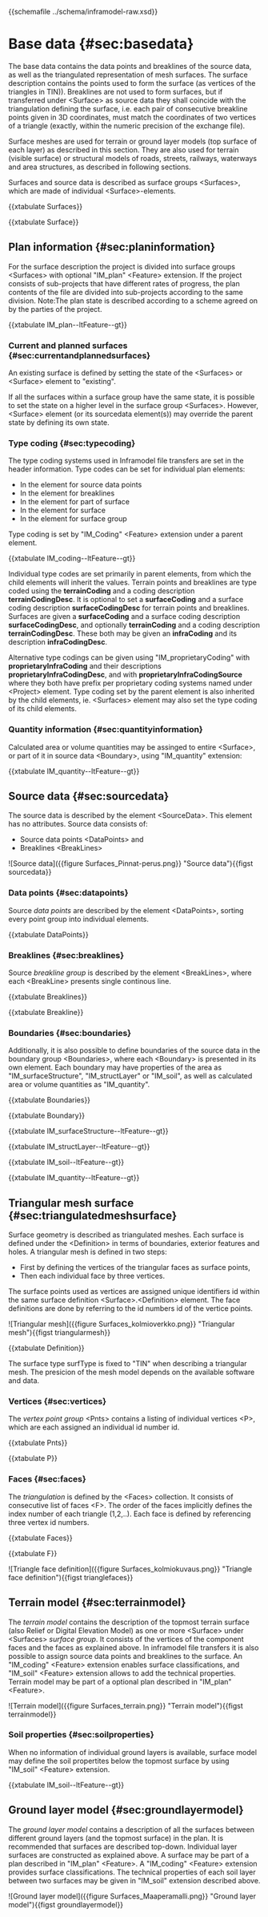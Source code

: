 {{schemafile ../schema/inframodel-raw.xsd}}
# Base data {#sec:basedata}

The base data contains the data points and breaklines of the source data, as well as the triangulated representation of mesh surfaces.
The surface description contains the points used to form the surface (as vertices of the triangles in TIN)).
Breaklines are not used to form surfaces, but if transferred under \<Surface> as source data they shall coincide with the triangulation defining the surface, i.e. each pair of consecutive breakline points given in 3D coordinates, must match the coordinates of two vertices of a triangle (exactly, within the numeric precision of the exchange file).

Surface meshes are used for terrain or ground layer models (top surface of each layer) as described in this section. 
They are also used for terrain (visible surface) or structural models of roads, streets, railways, waterways and area structures, as described in following sections.

Surfaces and source data is described as surface groups \<Surfaces>, which are made of individual \<Surface>-elements. 

{{xtabulate Surfaces}}

{{xtabulate Surface}}

## Plan information {#sec:planinformation}

For the surface description the project is divided into surface groups \<Surfaces> with optional "IM_plan" \<Feature> extension.
If the project consists of sub-projects that have different rates of progress, the plan contents of the file are divided into sub-projects according to the same division.
Note:The plan state is described according to a scheme agreed on by the parties of the project.

{{xtabulate IM_plan--ltFeature--gt}}

### Current and planned surfaces {#sec:currentandplannedsurfaces}

An existing surface is defined by setting the state of the \<Surfaces> or \<Surface> element to "existing". 

If all the surfaces within a surface group have the same state, it is possible to set the state on a higher level in the surface group \<Surfaces>. 
However, \<Surface> element (or its sourcedata element(s)) may override the parent state by defining its own state. 

### Type coding {#sec:typecoding}

The type coding systems used in Inframodel file transfers are set in the header information. Type codes can be set for individual plan elements:

- In the element <DataPoints> for source data points
- In the element <BreakLine> for breaklines
- In the element <Boundary> for part of surface
- In the element <Surface> for surface
- In the element <Surfaces> for surface group

Type coding is set by "IM_Coding" \<Feature> extension under a parent element.

{{xtabulate IM_coding--ltFeature--gt}}

Individual type codes are set primarily in parent elements, from which the child elements will inherit the values. 
Terrain points and breaklines are type coded using the **terrainCoding** and a coding description **terrainCodingDesc**.
It is optional to set a **surfaceCoding** and a surface coding description **surfaceCodingDesc** for terrain points and breaklines.
Surfaces are given a **surfaceCoding** and a surface coding description **surfaceCodingDesc**, and optionally **terrainCoding** and a coding description **terrainCodingDesc**.
These both may be given an **infraCoding** and its description **infraCodingDesc**. 
 
Alternative type codings can be given using "IM_proprietaryCoding" with **proprietaryInfraCoding** and their descriptions **proprietaryInfraCodingDesc**, and with **proprietaryInfraCodingSource** where they both have prefix per proprietary coding systems named under \<Project> element.
Type coding set by the parent element is also inherited by the child elements, ie. \<Surfaces> element may also set the type coding of its child elements.

### Quantity information {#sec:quantityinformation}

Calculated area or volume quantities may be assinged to entire \<Surface>, or part of it in source data \<Boundary>, using "IM_quantity" extension:
 
{{xtabulate IM_quantity--ltFeature--gt}} 
 
## Source data {#sec:sourcedata}

The source data is described by the element \<SourceData>. This element has no attributes.
Source data consists of:

 - Source data points \<DataPoints> and
 - Breaklines \<BreakLines>

![Source data]({{figure Surfaces_Pinnat-perus.png}} "Source data"){{figst sourcedata}}

### Data points {#sec:datapoints}

Source *data points* are described by the element \<DataPoints>, sorting every point group into individual elements. 

{{xtabulate DataPoints}}

### Breaklines {#sec:breaklines}

Source *breakline group* is described by the element \<BreakLines>, where each \<BreakLine> presents single continous line. 

{{xtabulate Breaklines}}

{{xtabulate Breakline}}

### Boundaries {#sec:boundaries}

Additionally, it is also possible to define boundaries of the source data in the boundary group \<Boundaries>, where each \<Boundary> is presented in its own element. Each boundary may have properties of the area as "IM_surfaceStructure", "IM_structLayer" or "IM_soil", as well as calculated area or volume quantities as "IM_quantity". 

{{xtabulate Boundaries}}

{{xtabulate Boundary}}
 
{{xtabulate IM_surfaceStructure--ltFeature--gt}}
 
{{xtabulate IM_structLayer--ltFeature--gt}}
 
{{xtabulate IM_soil--ltFeature--gt}}
 
{{xtabulate IM_quantity--ltFeature--gt}}

## Triangular mesh surface {#sec:triangulatedmeshsurface}

Surface geometry is described as triangulated meshes. 
Each surface is defined under the \<Definition> in terms of boundaries, exterior features and holes. 
A triangular mesh is defined in two steps:

- First by defining the vertices of the triangular faces as surface points, 
- Then each individual face by three vertices. 

The surface points used as vertices are assigned unique identifiers id within the same surface definition \<Surface>.\<Definition> element. 
The face definitions are done by referring to the id numbers id of the vertice points.

![Triangular mesh]({{figure Surfaces_kolmioverkko.png}} "Triangular mesh"){{figst triangularmesh}}

{{xtabulate Definition}}

The surface type surfType is fixed to "TIN" when describing a triangular mesh. 
The presicion of the mesh model depends on the available software and data.

### Vertices {#sec:vertices}

The *vertex point group* \<Pnts> contains a listing of individual vertices \<P>, which are each assigned an individual id number id.

{{xtabulate Pnts}}

{{xtabulate P}}

### Faces {#sec:faces}

The *triangulation* is defined by the \<Faces> collection. It consists of consecutive list of faces \<F>. 
The order of the faces implicitly defines the index number of each triangle (1,2,..). 
Each face is defined by referencing three vertex id numbers.

{{xtabulate Faces}}

{{xtabulate F}}

![Triangle face definition]({{figure Surfaces_kolmiokuvaus.png}} "Triangle face definition"){{figst trianglefaces}}

## Terrain model {#sec:terrainmodel}

The *terrain model* contains the description of the topmost terrain surface (also Relief or Digital Elevation Model) as one or more \<Surface> under \<Surfaces> *surface group*. 
It consists of the vertices of the component faces <Pnts> and the faces <Faces> as explained above. 
In inframodel file transfers it is also possible to assign source data points and breaklines to the surface.
An "IM_coding" \<Feature> extension enables surface classifications, and "IM_soil" \<Feature> extension allows to add the technical properties. 
Terrain model may be part of a optional plan described in "IM_plan" \<Feature>. 

![Terrain model]({{figure Surfaces_terrain.png}} "Terrain model"){{figst terrainmodel}}
 
### Soil properties {#sec:soilproperties}

When no information of individual ground layers is available, surface model may define the soil propertites below the topmost surface by using "IM_soil" \<Feature> extension.

{{xtabulate IM_soil--ltFeature--gt}}

## Ground layer model {#sec:groundlayermodel}

The *ground layer model* contains a description of all the surfaces between different ground layers (and the topmost surface) in the plan. 
It is recommended that surfaces are described top-down. Individual layer surfaces are constructed as explained above.
A surface may be part of a plan described in "IM_plan" \<Feature>. 
A "IM_coding" \<Feature> extension provides surface classifications. 
The technical properties of each soil layer between two surfaces may be given in "IM_soil" <Feature> extension described above. 

![Ground layer model]({{figure Surfaces_Maaperamalli.png}} "Ground layer model"){{figst groundlayermodel}}	




